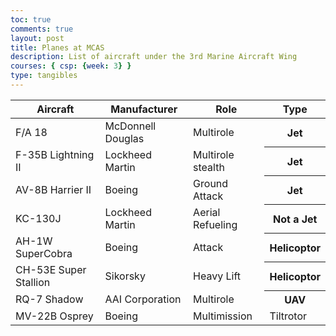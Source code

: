 ```yaml
---
toc: true
comments: true
layout: post
title: Planes at MCAS
description: List of aircraft under the 3rd Marine Aircraft Wing
courses: { csp: {week: 3} }
type: tangibles
---
```


<!-- Head contains information to Support the Document -->
<head>
    <!-- load jQuery and DataTables output style and scripts -->
    <link rel="stylesheet" type="text/css" href="https://cdn.datatables.net/1.13.4/css/jquery.dataTables.min.css">
    <script type="text/javascript" language="javascript" src="https://code.jquery.com/jquery-3.6.0.min.js"></script>
    <script>var define = null;</script>
    <script type="text/javascript" language="javascript" src="https://cdn.datatables.net/1.13.4/js/jquery.dataTables.min.js"></script>
</head>

<!-- Body contains the contents of the Document -->
<body>
    <table id="md_demo" class="table">
        <thead>
            <tr>
                <th>Aircraft</th>
                <th>Manufacturer</th>
                <th>Role</th>
                <th>Type</th>
            </tr>
        </thead>
        <tbody>
            <tr>
                <td>F/A 18</td>
                <td>McDonnell Douglas</td>
                <td>Multirole</td>
                <th>Jet</th>
            </tr>
            <tr>
                <td>F-35B Lightning II</td>
                <td>Lockheed Martin</td>
                <td>Multirole stealth</td>
                <th>Jet</th>
            </tr>
            <tr>
                <td>AV-8B Harrier II</td>
                <td>Boeing</td>
                <td>Ground Attack</td>
                <th>Jet</th>
            </tr>
            <tr>
                <td>KC-130J</td>
                <td>Lockheed Martin</td>
                <td>Aerial Refueling</td>
                <th>Not a Jet</th>
            </tr>
            <tr>
                <td>AH-1W SuperCobra</td>
                <td>Boeing</td>
                <td>Attack</td>
                <th>Helicoptor</th>
            </tr>
            <tr>
                <td>CH-53E Super Stallion</td>
                <td>Sikorsky</td>
                <td>Heavy Lift</td>
                <th>Helicoptor</th>
            </tr>
            <tr>
                <td>RQ-7 Shadow</td>
                <td>AAI Corporation</td>
                <td>Multirole</td>
                <th>UAV</th>
            </tr>
            <tr>
                <td>MV-22B Osprey</td>
                <td>Boeing</td>
                <td>Multimission</td>
                <td>Tiltrotor</td>
            </tr>
        </tbody>
    </table>
</body>

<!-- Script is used to embed executable code -->
<script>
    $("#md_demo").DataTable();
</script>